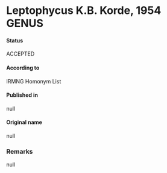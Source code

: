 # Leptophycus K.B. Korde, 1954 GENUS

#### Status
ACCEPTED

#### According to
IRMNG Homonym List

#### Published in
null

#### Original name
null

### Remarks
null